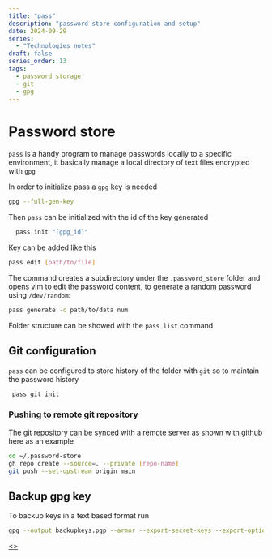 ```yaml
---
title: "pass"
description: "password store configuration and setup"
date: 2024-09-29
series:
  - "Technologies notes"
draft: false
series_order: 13
tags:
  - password storage
  - git
  - gpg
---
```


# Password store

`pass` is a handy program to manage passwords locally to a specific environment, it basically manage a local directory of text files encrypted with `gpg`

In order to initialize pass a `gpg` key is needed

```bash
gpg --full-gen-key
```

Then `pass` can be initialized with the id of the key generated

```bash
  pass init "[gpg_id]"
```

Key can be added like this

```bash
pass edit [path/to/file]
```

The command creates a subdirectory under the `.password_store` folder and opens vim to edit the password content, to generate a random password using `/dev/random`:

```bash
pass generate -c path/to/data num
```

Folder structure can be showed with the `pass list` command

## Git configuration

`pass` can be configured to store history of the folder with `git` so to maintain the password history

```bash
 pass git init
```

### Pushing to remote git repository

The git repository can be synced with a remote server as shown with github here as an example

```bash
cd ~/.password-store
gh repo create --source=. --private [repo-name]
git push --set-upstream origin main
```

## Backup gpg key

To backup keys in a text based format run

```bash
gpg --output backupkeys.pgp --armor --export-secret-keys --export-options export-backup [gpg_id]
```

[<](pages/technologies/nvim.md)[>](pages/technologies/proxmox.md)
